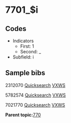 # 7701\_$i

## Codes

-   Indicators
    -   First: 1
    -   Second: \_
-   Subfield: i

## Sample bibs

2312070 [Quicksearch](https://search.library.yale.edu/catalog/2312070) [VXWS](http://prodorbis.library.yale.edu:7014/vxws/GetHoldingsService?bibId=2312070)

5782574 [Quicksearch](https://search.library.yale.edu/catalog/5782574) [VXWS](http://prodorbis.library.yale.edu:7014/vxws/GetHoldingsService?bibId=5782574)

7021770 [Quicksearch](https://search.library.yale.edu/catalog/7021770) [VXWS](http://prodorbis.library.yale.edu:7014/vxws/GetHoldingsService?bibId=7021770)

**Parent topic:**[770](../../tags/770/770.md)


